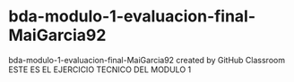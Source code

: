 # bda-modulo-1-evaluacion-final-MaiGarcia92
bda-modulo-1-evaluacion-final-MaiGarcia92 created by GitHub Classroom
ESTE ES EL EJERCICIO TECNICO DEL MODULO 1
